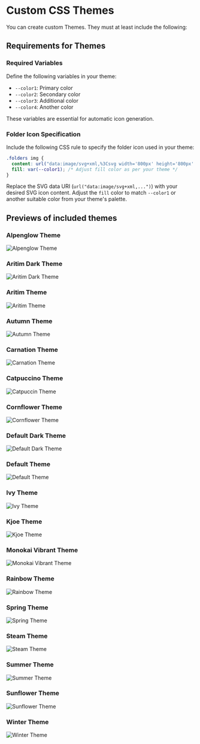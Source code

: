 # Custom CSS Themes

You can create custom Themes. They must at least include the following:

## Requirements for Themes

### Required Variables

Define the following variables in your theme:

- `--color1`: Primary color
- `--color2`: Secondary color
- `--color3`: Additional color
- `--color4`: Another color

These variables are essential for automatic icon generation.

### Folder Icon Specification

Include the following CSS rule to specify the folder icon used in your theme:

```css
.folders img {
  content: url("data:image/svg+xml,%3Csvg width='800px' height='800px' viewBox='0 0 1024 1024' class='icon' version='1.1' xmlns='http://www.w3.org/2000/svg' fill='%23000000'%3E%3Cg id='SVGRepo_bgCarrier' stroke-width='0' /%3E%3Cg id='SVGRepo_tracerCarrier' stroke-linecap='round' stroke-linejoin='round' /%3E%3Cg id='SVGRepo_iconCarrier'%3E%3Cpath d='M853.333333 256H469.333333l-85.333333-85.333333H170.666667c-46.933333 0-85.333333 38.4-85.333334 85.333333v170.666667h853.333334v-85.333334c0-46.933333-38.4-85.333333-85.333334-85.333333z' fill='%233674e7' /%3E%3Cpath d='M853.333333 256H170.666667c-46.933333 0-85.333333 38.4-85.333334 85.333333v426.666667c0 46.933333 38.4 85.333333 85.333334 85.333333h682.666666c46.933333 0 85.333333-38.4 85.333334-85.333333V341.333333c0-46.933333-38.4-85.333333-85.333334-85.333333z' fill='%236495ed' /%3E%3C/g%3E%3C/svg%3E");
  fill: var(--color1); /* Adjust fill color as per your theme */
}
```

Replace the SVG data URI (`url("data:image/svg+xml,...")`) with your desired SVG icon content. Adjust the `fill` color to match `--color1` or another suitable color from your theme's palette.

## Previews of included themes

### Alpenglow Theme

![Alpenglow Theme](./alpenglow.png)

### Aritim Dark Theme

![Aritim Dark Theme](./aritim-dark.png)

### Aritim Theme

![Aritim Theme](./aritim.png)

### Autumn Theme

![Autumn Theme](./autumn.png)

### Carnation Theme

![Carnation Theme](./carnation.png)

### Catpuccino Theme

![Catpuccin Theme](./catpuccin.png)

### Cornflower Theme

![Cornflower Theme](./cornflower.png)

### Default Dark Theme

![Default Dark Theme](./default-dark.png)

### Default Theme

![Default Theme](./default.png)

### Ivy Theme

![Ivy Theme](./ivy.png)

### Kjoe Theme

![Kjoe Theme](./kjoe.png)

### Monokai Vibrant Theme

![Monokai Vibrant Theme](./monokai-vibrant.png)

### Rainbow Theme

![Rainbow Theme](./rainbow.png)

### Spring Theme

![Spring Theme](./spring.png)

### Steam Theme

![Steam Theme](./steam.png)

### Summer Theme

![Summer Theme](./summer.png)

### Sunflower Theme

![Sunflower Theme](./sunflower.png)

### Winter Theme

![Winter Theme](./winter.png)
